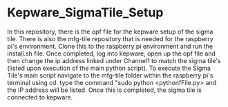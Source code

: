 # Kepware_SigmaTile_Setup
In this repository, there is the opf file for the kepware setup of the sigma tile. There is also the mfg-tile repository that is needed for the raspberry pi's environment. Clone this to the raspberry pi environment and run the install.sh file. Once completed, log into kepware, open up the opf file and then change the ip address linked under Channel1 to match the sigma tile's (listed upon execution of the main python script). To execute the Sigma Tile's main script navigate to the mfg-tile folder within the raspberry pi's terminal using cd. type the command "sudo python &lt;pythonfFile.py> and the IP address will be listed. Once this is completed, the sigma tile is connected to kepware. 
